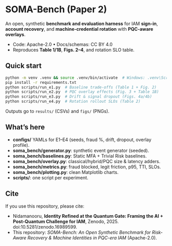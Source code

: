 # SOMA-Bench (Paper 2)
An open, synthetic **benchmark and evaluation harness** for IAM **sign-in**, **account recovery**, and **machine-credential rotation** with **PQC-aware overlays**.

- Code: Apache-2.0 • Docs/schemas: CC BY 4.0  
- Reproduces **Table 1/1B**, **Figs. 2–4**, and rotation SLO table.

## Quick start
```bash
python -m venv .venv && source .venv/bin/activate  # Windows: .venv\Scripts\activate
pip install -r requirements.txt
python scripts/run_e1.py  # Baseline trade-offs (Table 1 + Fig. 2)
python scripts/run_e2.py  # PQC overlay effects (Fig. 3 + Table 1B)
python scripts/run_e3.py  # Drift & signal dropout (Figs. 4a/4b)
python scripts/run_e4.py  # Rotation rollout SLOs (Table 2)
```
Outputs go to `results/` (CSVs) and `figs/` (PNGs).

## What’s here
- **configs/** YAMLs for E1–E4 (seeds, fraud %, drift, dropout, overlay profile).
- **soma_bench/generator.py**: synthetic event generator (seeded).
- **soma_bench/baselines.py**: Static MFA + Trivial Risk baselines.
- **soma_bench/overlay.py**: classical/hybrid/PQC size & latency adders.
- **soma_bench/metrics.py**: fraud blocked, legit friction, p95, TTI, SLOs.
- **soma_bench/plotting.py**: clean Matplotlib charts.
- **scripts/**: one script per experiment.

## Cite
If you use this repository, please cite:
- Nidamanooru, **Identity Refined at the Quantum Gate: Framing the AI + Post-Quantum Challenge for IAM**, Zenodo, 2025. doi:10.5281/zenodo.16989599.
- This repository: *SOMA-Bench: An Open Synthetic Benchmark for Risk-Aware Recovery & Machine Identities in PQC-era IAM* (Apache-2.0).
